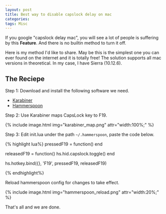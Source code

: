 ```yaml
---
layout: post
title: Best way to disable capslock delay on mac
categories:
tags: Misc
---
```

If you google "capslock delay mac", you will see a lot of people is suffering by this **Feature**. And there is no builtin method to turn it off.

Here is my method I'd like to share. May be this is the simplest one you can ever found on the internet and it is totally free! The solution supports all mac versions in theoretical. In my case, I have Sierra (10.12.6).


The Reciepe
-----------

Step 1: Download and install the following software we need.

- [Karabiner](https://pqrs.org/osx/karabiner/)
- [Hammerspoon](https://www.hammerspoon.org/)

Step 2: Use Karabiner maps CapsLock key to F19.

{% include image.html img="karabiner_map.png" attr="width:100%;" %}

Step 3: Edit init.lua under the path `~/.hammerspoon`, paste the code below.

{% highlight lua%}
pressedF19 = function()
end

releasedF19 = function()
	hs.hid.capslock.toggle()
end

hs.hotkey.bind({}, 'F19', pressedF19, releasedF19)

{% endhighlight%}

Reload hammerspoon config for changes to take effect.

{% include image.html img="hammerspoon_reload.png" attr="width:20%;" %}

That's all and we are done.
